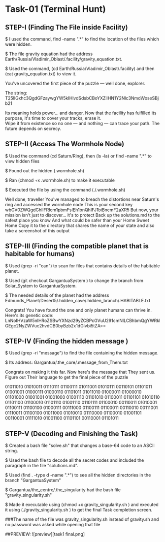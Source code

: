 # Task-01 (Terminal Hunt)
## STEP-I (Finding The File inside Facility)
$ I used the command, find -name ".*"  to find the location of the files which were hidden.

$ The file gravity equation had the address Earth/Russia/Vladimir_Oblast/.facility/gravity_equation.txt.

$ Used the command, (cd Earth/Russia/Vladimir_Oblast/.facility) and then (cat gravity_equation.txt) to view it.

You’ve uncovered the first piece of the puzzle — well done, explorer.

The string: T25lIGxhc3QgdGFzaywgYW5kIHlvdSdsbCBoYXZlIHN1Y2Nlc3NmdWxseSBjb21

Its meaning holds power... and danger.
Now that the facility has fulfilled its purpose, it's time to cover your tracks, erase it.  
Wipe it from existence so no one — and nothing — can trace your path.
The future depends on secrecy.

## STEP-II (Access The Wormhole Node)
$ Used the command (cd Saturn/Ring), then (ls -la) or find -name ".*" to view hidden files

$ Found out the hidden (.wormhole.sh)

$ Ran (chmod +x .wormhole.sh) to make it executable

$ Executed the file by using the command (./.wormhole.sh)

Well done, traveller
You've managed to breach the distortions near Saturn's ring and accessed the wormhole node
This is your second key wbGV0ZWQgdGhlIFRlcm1pbmFsIEh1bnQhIFJ1biBncmF2aXR5
But now, your mission isn't just to discover... it's to protect
Back up the solutions.md to the safest place you know
And what could be safer than your Home Sweet Home
Copy it to the directory that shares the name of your state and also take a screenshot of this output

## STEP-III (Finding the compatible planet that is habitable for humans)
$ Used (grep -ri "can") to scan for files that contains details of the habitable planet.

$ Used (git checkout GargantuaSystem ) to change the branch from Solar_System to GargantuaSystem.

$ The needed details of the planet had the address Edmunds_Planet/Desert5/.hidden_cave/.hidden_branch/.HABITABLE.txt 

Congrats! You have found the one and only planet humans can thrive in. Here's its genetic code:
LnNoIHVzaW5nIHRoZSBwYXNzd29yZCBPcGVuU291cmNlLCBhbmQgYWRkIGEgc2NyZWVuc2hvdCB0byBzb2x1dGlvbi5tZA==

## STEP-IV (Finding the hidden message )
$ Used (grep -ri "message") to find the file containing the hidden message.

$ Its address: Gargantua/.the_core/.message_from_Them.txt

Congrats on making it this far. Now here's the message that They sent us. Figure out Their language to get the final piece of
the puzzle

01011010 01010011 01110111 01100111 01011001 01010111 00110101 01101011 01001001 01000111 01000110 01101011 01011010 01000011 01000010 01101000 01001001 01001000 01001110 01101010 01100011 01101101 01010110 01101100 01100010 01101110 01001110 01101111 01100010 00110011 01010001 01100111 01100100 01000111 00111000 01100111 01100011 00110010 00111001 01110011 01100100 01011000 01010010 01110000 01100010 01001101 00110001 01111010 01001100 01101101 00110001 01101011

## STEP-V (Decoding and Finishing the Task)
$ Created a bash file "solve.sh" that changes a base-64 code to an ASCII string.

$ Used the bash file to decode all the secret codes and included the paragraph in the file "solutions.md".

$ Used (find . -type d -name ".*") to see all the hidden directories in the branch "GargantuaSystem"

$ Gargantua/the_centre/.the_singularity had the bash file "gravity_singularity.sh"

$ Made it executable using (chmod +x gravity_singularity.sh ) and executed it using (./gravity_singularity.sh ) to get the
final Task completion screen.

###The name of the file was gravity_singularity.sh instead of gravity.sh and no password was asked while opening that file

##PREVIEW:
![preview][task1 final.png]
